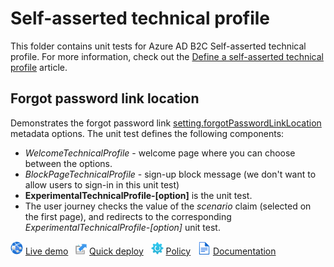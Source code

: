 # Self-asserted technical profile

This folder contains unit tests for Azure AD B2C Self-asserted technical profile. For more information, check out the [Define a self-asserted technical profile](https://docs.microsoft.com/azure/active-directory-b2c/self-asserted-technical-profile) article.

## Forgot password link location

Demonstrates the forgot password link [setting.forgotPasswordLinkLocation](https://review.docs.microsoft.com/azure/active-directory-b2c/self-asserted-technical-profile?branch=pr-en-us-188474#metadata) metadata options. The unit test defines the following components:

- *WelcomeTechnicalProfile* - welcome page where you can choose between the options.
- *BlockPageTechnicalProfile* - sign-up block message (we don't want to allow users to sign-in in this unit test)
- **ExperimentalTechnicalProfile-[option]** is the unit test.
- The user journey checks the value of the *scenario* claim (selected on the first page), and redirects to the corresponding *ExperimentalTechnicalProfile-[option]* unit test.

![live demo](../../media/demo.png) [Live demo](https://b2clivedemo.b2clogin.com/b2clivedemo.onmicrosoft.com/B2C_1A_TP_SA_metadata_setting_forgotPasswordLinkLocation/oauth2/v2.0/authorize?client_id=cfaf887b-a9db-4b44-ac47-5efff4e2902c&nonce=defaultNonce&redirect_uri=https%3A%2F%2Fjwt.ms&scope=openid&response_type=id_token&prompt=login) &nbsp; ![Quick deploy](../../media/deploy.png) [Quick deploy](https://b2ciefsetupapp.azurewebsites.net/) &nbsp; ![policy](../../media/policy.png) [Policy](TP_SA_metadata_setting_forgotPasswordLinkLocation.xml) &nbsp; ![documentation](../../media/doc.png) [Documentation](https://docs.microsoft.com/azure/active-directory-b2c/self-asserted-technical-profile#metadata)


